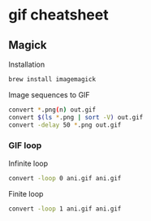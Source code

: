 # gif cheatsheet

## Magick

Installation

```bash
brew install imagemagick
```

Image sequences to GIF

```bash
convert *.png(n) out.gif
convert $(ls *.png | sort -V) out.gif
convert -delay 50 *.png out.gif
```

### GIF loop

Infinite loop

```bash
convert -loop 0 ani.gif ani.gif
```

Finite loop

```bash
convert -loop 1 ani.gif ani.gif
```
